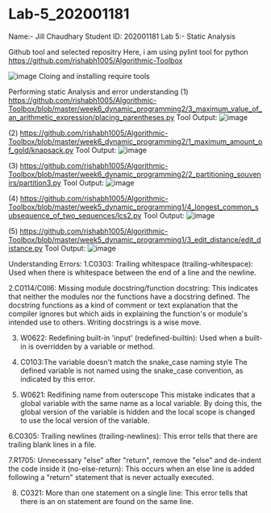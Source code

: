 # Lab-5_202001181

Name:- Jill Chaudhary
Student ID: 202001181
Lab 5:- Static Analysis

Github tool and selected repositry
Here, i am using pylint tool for python
https://github.com/rishabh1005/Algorithmic-Toolbox

![image](https://user-images.githubusercontent.com/83700057/225568552-f3f77595-e116-47b4-aa08-88ed2159cb90.png)
Cloing and installing require tools


Performing static Analysis and error understanding
(1) https://github.com/rishabh1005/Algorithmic-Toolbox/blob/master/week6_dynamic_programming2/3_maximum_value_of_an_arithmetic_expression/placing_parentheses.py
Tool Output:
![image](https://user-images.githubusercontent.com/83700057/225569242-0e5c4a47-d744-420b-b578-350b68ef3c9e.png)

(2) https://github.com/rishabh1005/Algorithmic-Toolbox/blob/master/week6_dynamic_programming2/1_maximum_amount_of_gold/knapsack.py
Tool Output:
![image](https://user-images.githubusercontent.com/83700057/225570057-bf8db995-b250-4538-a904-b682c2211600.png)

(3) https://github.com/rishabh1005/Algorithmic-Toolbox/blob/master/week6_dynamic_programming2/2_partitioning_souvenirs/partition3.py
Tool Output:
![image](https://user-images.githubusercontent.com/83700057/225570809-91ee6530-5346-49e0-a6a4-0efd0b96cb46.png)

(4) https://github.com/rishabh1005/Algorithmic-Toolbox/blob/master/week5_dynamic_programming1/4_longest_common_subsequence_of_two_sequences/lcs2.py
Tool Output:
![image](https://user-images.githubusercontent.com/83700057/225571548-9c6afada-36ec-439e-b552-2e05eb527f74.png)

(5) https://github.com/rishabh1005/Algorithmic-Toolbox/blob/master/week5_dynamic_programming1/3_edit_distance/edit_distance.py
Tool Output:
![image](https://user-images.githubusercontent.com/83700057/225571891-61226b93-7411-4e7a-8d77-2b641848d4a1.png)




Understanding Errors:
1.C0303: Trailing whitespace (trailing-whitespace): Used when there is whitespace between the end of a line and the newline.

2.C0114/C0ll6: Missing module docstring/function docstring: This indicates that neither the modules nor the functions have a docstring defined. The docstring functions as a kind of comment or text explanation that the compiler ignores but which aids in explaining the function's or module's intended use to others. Writing docstrings is a wise move.

3. W0622: Redefining built-in 'input' (redefined-builtin): Used when a built-in is overridden by a variable or method.

4. C0103:The variable doesn't match the snake_case naming style
The defined variable is not named using the snake_case convention, as indicated by this error.

5. W0621: Redifining name from outerscope
This mistake indicates that a global variable with the same name as a local variable. By doing this, the global version of the variable is hidden and the local scope is changed to use the local version of the variable.

6.C0305: Trailing newlines (trailing-newlines): This error tells that there are trailing blank lines in a file.

7.R1705: Unnecessary "else" after "return", remove the "else" and de-indent the code inside it (no-else-return): This occurs when an else line is added following a "return" statement that is never actually executed.

8. C0321: More than one statement on a single line: This error tells that there is an on statement are found on the same line.













